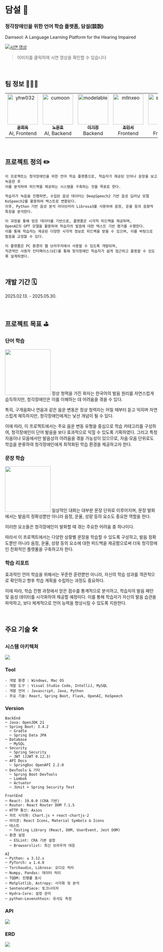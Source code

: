 # 담설 💬
### 청각장애인을 위한 언어 학습 플랫폼, 담설(談說)
Damseol: A Language Learning Platform for the Hearing Impaired

[![시연 영상](https://img.youtube.com/vi/0ooLWTzr20A/0.jpg)](https://www.youtube.com/watch?v=0ooLWTzr20A)
> 이미지를 클릭하여 시연 영상을 확인할 수 있습니다

<br>

## 팀 정보 🧑‍🤝‍🧑
<table align="center">
    <tr align="center">
        <td><a href="https://github.com/yhw032">
            <img src="https://avatars.githubusercontent.com/yhw032" width="100px"  alt="yhw032"/><br/>
            <sub><b>윤희욱</b></sub></a>
            <br/> AI, Frontend
        </td>
        <td ><a href="https://github.com/cumoon">
            <img src="https://avatars.githubusercontent.com/cumoon"  width="100px"  alt="cumoon"/><br/>
            <sub><b>노문호</b></sub></a>  
            <br/> AI, Backend
        </td>
        <td><a href="https://github.com/modelable">
            <img src="https://avatars.githubusercontent.com/modelable" width="100px" alt="modelable"/><br/>
            <sub><b>이기정</b></sub></a>
            <br/> Backend
        </td>
        <td><a href="https://github.com/mllnxeo">
            <img src="https://avatars.githubusercontent.com/mllnxeo"  width="100px" alt="mllnxeo"/><br/>
            <sub><b>조민서</b></sub></a>
            <br/> Frontend
        </td>
        <td><a href="https://github.com/sseung6">
            <img src="https://avatars.githubusercontent.com/sseung6" width="100px" alt="sseung6"/><br/>
            <sub><b>오승민</b></sub></a>
            <br/> Frontend
        </td>
    </tr>
</table>

<br>

## 프로젝트 정의 ✏️
``` 
이 프로젝트는 청각장애인을 위한 언어 학습 플랫폼으로, 학습자가 제공된 단어나 문장을 보고 녹음한 후
이를 분석하여 피드백을 제공하는 시스템을 구축하는 것을 목표로 한다.

학습자가 녹음을 진행하면, 수집된 음성 데이터는 DeepSpeech2 기반 음성 딥러닝 모델 KoSpeech2를 활용하여 텍스트로 변환된다.
이후, Python 기반 음성 분석 라이브러리 Librosa3를 사용하여 음정, 운율 등의 음향적 특징을 분석한다.

이 과정을 통해 얻은 데이터를 기반으로, 플랫폼은 시각적 피드백을 제공하며,
OpenAI의 GPT 모델을 활용하여 학습자의 발음에 대한 텍스트 기반 평가를 수행한다.
이를 통해 학습자는 제공된 다양한 시각적 정보로 피드백을 받을 수 있으며, 이를 바탕으로 발음을 교정할 수 있다.

이 플랫폼은 PC 환경의 웹 브라우저에서 사용할 수 있도록 개발되며,
직관적인 사용자 인터페이스(UI)를 통해 청각장애인 학습자가 쉽게 접근하고 활용할 수 있도록 설계하였다.
```

<br>

## 개발 기간 🗓️

2025.02.13. - 2025.05.30.

<br>

## 프로젝트 목표 ⛳

### 단어 학습
<img src = "./readme_images/word-practice.png" width="150px"/>
정상 청력을 가진 화자는 한국어의 발음 원리를 자연스럽게 습득하지만,
청각장애인은 이를 이해하는 데 어려움을 겪을 수 있다.

특히, 구개음화나 연음과 같은 음운 변동은 정상 청력자는 어릴 때부터 듣고 익히며 자연스럽게 체득하지만,
청각장애인에게는 낯선 개념이 될 수 있다. 

이에 따라, 이 프로젝트에서는 주요 음운 변동 유형을 중심으로 학습 카테고리를 구성하여,
청각장애인이 단어 발음을 보다 효과적으로 익힐 수 있도록 기획하였다.
그리고 특정 자음이나 모음에서만 발음상의 어려움을 겪을 가능성이 있으므로,
자음·모음 단위로도 학습을 분류하여 청각장애인에게 최적화된 학습 환경을 제공하고자 한다.

### 문장 학습
<img src = "./readme_images/sentence-practice.png" width="150px"/>
일상적인 대화는 대부분 문장 단위로 이루어지며, 
문장 발화에서는 발음의 정확성뿐만 아니라 음정, 운율, 성량 등의 요소도 중요한 역할을 한다.

이러한 요소들은 청각장애인이 발화할 때 겪는 주요한 어려움 중 하나이다.

따라서 이 프로젝트에서는 다양한 상황별 문장을 학습할 수 있도록 구성하고, 
발음 정확도뿐만 아니라 음정, 운율, 성량 등의 요소에 대한 피드백을 제공함으로써
더욱 청각장애인 친화적인 플랫폼을 구축하고자 한다.

### 학습 리포트
효과적인 언어 학습을 위해서는 꾸준한 훈련뿐만 아니라, 
자신의 학습 성과를 객관적으로 확인하고 향후 학습 계획을 수립하는 과정도 중요하다.

이에 따라, 학습 진행 과정에서 얻은 점수를 통계적으로 분석하고,
학습자의 발음 패턴 및 음성 데이터를 시각화하여 제공할 예정이다.
이를 통해 학습자가 자신의 발음 습관을 파악하고, 보다 체계적으로 언어 능력을 향상시킬 수 있도록 지원한다.

<br>

## 주요 기술 🛠️

### 시스템 아키텍쳐
<img src="./readme_images/project-structure.png"/>

### Tool 
```
- 개발 환경 : Windows, Mac OS
- 개발 도구 : Visual Studio Code, IntelliJ, MySQL
- 개발 언어 : Javascript, Java, Python
- 주요 기술: React, Spring Boot, Flask, OpenAI, KoSpeech
```

### Version

```
BackEnd
─ Java: OpenJDK 21
─ Spring Boot: 3.4.2
  ─ Gradle
  ─ Spring Data JPA
─ Database
  ─ MySQL
─ Security
  ─ Spring Security
  ─ JWT (JJWT 0.12.3)
─ API Docs
  ─ SpringDoc OpenAPI 2.2.0
─ DevTools & 기타
  ─ Spring Boot DevTools
  ─ Lombok
  ─ Actuator
  ─ JUnit + Spring Security Test

FrontEnd
─ React: 19.0.0 (CRA 기반)
─ Router: React Router DOM 7.1.5
─ HTTP 통신: Axios
─ 차트 시각화: Chart.js + react-chartjs-2
─ 아이콘: React Icons, Material Symbols & Icons
─ 테스트
  ─ Testing Library (React, DOM, UserEvent, Jest DOM)
─ 환경 설정
  ─ ESLint: CRA 기본 설정
  ─ Browserslist: 최신 브라우저 대응

AI
─ Python: ≤ 3.12.x
─ PyTorch: ≥ 1.4.0
─ Torchaudio, Librosa: 오디오 처리
─ Numpy, Pandas: 데이터 처리
─ TQDM: 진행률 표시
─ Matplotlib, Astropy: 시각화 및 분석
─ SentencePiece: 토크나이저
─ Hydra-Core: 설정 관리
─ python-Levenshtein: 유사도 측정
```

### API
<img src = "./readme_images/swagger.png" />

### ERD
<img src = "./readme_images/erd.png" />
